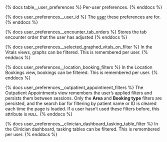 {% docs table__user_preferences %}
Per-user preferences.
{% enddocs %}

{% docs user_preferences__user_id %}
The [user](#!/source/source.tamanu.tamanu.users) these preferences are for.
{% enddocs %}

{% docs user_preferences__encounter_tab_orders %}
Stores the tab encounter order that the user has adjusted
{% enddocs %}

{% docs user_preferences__selected_graphed_vitals_on_filter %}
In the Vitals views, graphs can be filtered. This is remembered per user.
{% enddocs %}

{% docs user_preferences__location_booking_filters %}
In the Location Bookings view, bookings can be filtered. This is remembered per user.
{% enddocs %}

{% docs user_preferences__outpatient_appointment_filters %}
The Outpatient Appointments view remembers the user’s applied filters and persists them between sessions.
Only the **Area** and **Booking type** filters are persisted, and the search bar for filtering by patient name or ID is cleared each time the page is loaded.
If a user hasn’t used these filters before, this attribute is `NULL`.
{% enddocs %}

{% docs user_preferences__clinician_dashboard_tasking_table_filter %}
In the Clinician dashboard, tasking tables can be filtered. This is remembered per user.
{% enddocs %}
